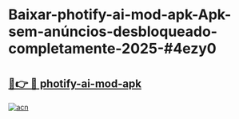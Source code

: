 # Baixar-photify-ai-mod-apk-Apk-sem-anúncios-desbloqueado-completamente-2025-#4ezy0

# <h2><a href="https://ainizakaria.my?title=photify-ai-mod-apk&ref=24M">🔗👉 🔴 photify-ai-mod-apk</a></h2>

[![acn](https://github.com/user-attachments/assets/0f9c940e-d8b0-45ae-aac7-cd30a18b3e1c)](https://ainizakaria.my?title=photify-ai-mod-apk&ref=24M)

